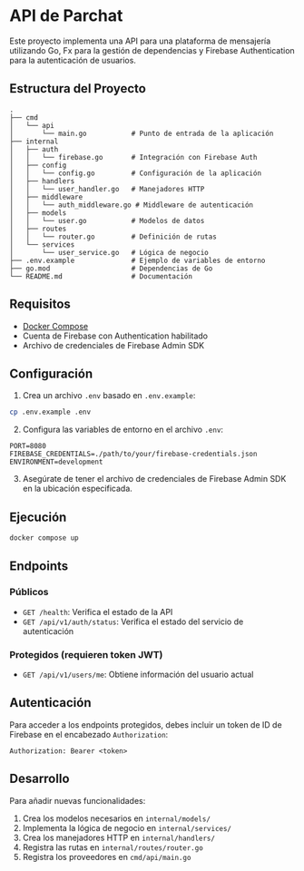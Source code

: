 # API de Parchat

Este proyecto implementa una API para una plataforma de mensajería utilizando Go, Fx para la gestión de dependencias y Firebase Authentication para la autenticación de usuarios.

## Estructura del Proyecto

```
.
├── cmd
│   └── api
│       └── main.go           # Punto de entrada de la aplicación
├── internal
│   ├── auth
│   │   └── firebase.go       # Integración con Firebase Auth
│   ├── config
│   │   └── config.go         # Configuración de la aplicación
│   ├── handlers
│   │   └── user_handler.go   # Manejadores HTTP
│   ├── middleware
│   │   └── auth_middleware.go # Middleware de autenticación
│   ├── models
│   │   └── user.go           # Modelos de datos
│   ├── routes
│   │   └── router.go         # Definición de rutas
│   └── services
│       └── user_service.go   # Lógica de negocio
├── .env.example              # Ejemplo de variables de entorno
├── go.mod                    # Dependencias de Go
└── README.md                 # Documentación
```

## Requisitos

- [Docker Compose](https://docs.docker.com/compose/install/)
- Cuenta de Firebase con Authentication habilitado
- Archivo de credenciales de Firebase Admin SDK

## Configuración

1. Crea un archivo `.env` basado en `.env.example`:

```bash
cp .env.example .env
```

2. Configura las variables de entorno en el archivo `.env`:

```
PORT=8080
FIREBASE_CREDENTIALS=./path/to/your/firebase-credentials.json
ENVIRONMENT=development
```

3. Asegúrate de tener el archivo de credenciales de Firebase Admin SDK en la ubicación especificada.

## Ejecución

```bash
docker compose up
```

## Endpoints

### Públicos

- `GET /health`: Verifica el estado de la API
- `GET /api/v1/auth/status`: Verifica el estado del servicio de autenticación

### Protegidos (requieren token JWT)

- `GET /api/v1/users/me`: Obtiene información del usuario actual

## Autenticación

Para acceder a los endpoints protegidos, debes incluir un token de ID de Firebase en el encabezado `Authorization`:

```
Authorization: Bearer <token>
```

## Desarrollo

Para añadir nuevas funcionalidades:

1. Crea los modelos necesarios en `internal/models/`
2. Implementa la lógica de negocio en `internal/services/`
3. Crea los manejadores HTTP en `internal/handlers/`
4. Registra las rutas en `internal/routes/router.go`
5. Registra los proveedores en `cmd/api/main.go`
